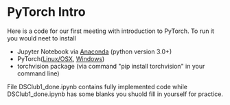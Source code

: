 # PyTorch Intro

Here is a code for our first meeting with introduction to PyTorch.
To run it you would neet to install 
* Jupyter Notebook via [Anaconda](https://www.anaconda.com/download/) (python version 3.0+)
* PyTorch([Linux/OSX](http://pytorch.org/), [Windows](https://anaconda.org/peterjc123/pytorch))
* torchvision package (via command "pip install torchvision" in your command line)

File DSClub1_done.ipynb contains fully implemented code while DSClub1_done.ipynb has some blanks you shuold fill in yourself for practice.